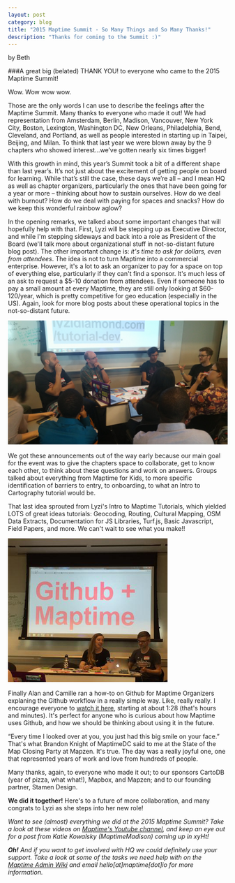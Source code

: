 ```yaml
---
layout: post
category: blog
title: "2015 Maptime Summit - So Many Things and So Many Thanks!"
description: "Thanks for coming to the Summit :)"
---
```

by Beth

###A great big (belated) THANK YOU! to everyone who came to the 2015 Maptime Summit!

Wow. Wow wow wow.

Those are the only words  I can use to describe the feelings after the Maptime Summit. Many thanks to everyone who made it out! We had representation from Amsterdam, Berlin, Madison, Vancouver, New York City, Boston, Lexington, Washington DC, New Orleans, Philadelphia, Bend, Cleveland, and Portland, as well as people interested in starting up in Taipei, Beijing, and Milan. To think that last year we were blown away by the 9 chapters who showed interest…we’ve gotten nearly six times bigger!

With this growth in mind, this year’s Summit took a bit of a different shape than last year’s. It’s not just about the excitement of getting people on board for learning. While that’s still the case, these days we’re all – and I mean HQ as well as chapter organizers, particularly the ones that have been going for a year or more – thinking about how to sustain ourselves. How do we deal with burnout? How do we deal with paying for spaces and snacks? How do we keep this wonderful rainbow aglow?

In the opening remarks, we talked about some important changes that will hopefully help with that. First, Lyzi will be stepping up as Executive Director, and while I'm stepping sideways and back into a role as President of the Board (we'll talk more about organizational stuff in not-so-distant future blog post). The other important change is: <em>it's time to ask for dollars, even from attendees</em>. The idea is not to turn Maptime into a commercial enterprise. However, it's a lot to ask an organizer to pay for a space on top of everything else, particularly if they can't find a sponsor. It's much less of an ask to request a $5-10 donation from attendees. Even if someone has to pay a small amount at every Maptime, they are still only looking at $60-120/year, which is pretty competitive for geo education (especially in the US). Again, look for more blog posts about these operational topics in the not-so-distant future. 

![Maptime for Kids Discussion](/img/summit2015-maptime-for-kids.jpg)

We got these announcements out of the way early because our main goal for the event was to give the chapters space to collaborate, get to know each other, to think about these questions and work on answers.  Groups talked about everything from Maptime for Kids, to more specific identification of barriers to entry, to onboarding, to what an Intro to Cartography tutorial would be. 

That last idea sprouted from Lyzi's Intro to Maptime Tutorials, which yielded LOTS of great ideas tutorials: Geocoding, Routing, Cultural Mapping, OSM Data Extracts, Documentation for JS Libraries, Turf.js, Basic Javascript, Field Papers, and more. We can't wait to see what you make!!

![Maptime + Github](/img/summit2015-maptime-gh.jpg)

Finally Alan and Camille ran a how-to on Github for Maptime Organizers explaning the Github workflow in a really simple way. Like, really really. I encourage everyone to [watch it here](https://www.youtube.com/watch?v=pU4utAYokCc), starting at about 1:28 (that's hours and minutes). It's perfect for anyone who is curious about how Maptime uses Github, and how we should be thinking about using it in the future.

“Every time I looked over at you, you just had this big smile on your face.” That's what Brandon Knight of MaptimeDC said to me at the State of the Map Closing Party at Mapzen. It's true. The day was a really joyful one, one that represented years of work and love from hundreds of people. 

Many thanks, again, to everyone who made it out; to our sponsors CartoDB (year of pizza, what what!), Mapbox, and Mapzen; and to our founding partner, Stamen Design. 

<strong>We did it together!</strong> Here's to a future of more collaboration, and many congrats to Lyzi as she steps into her new role!

<em>Want to see (almost) everything we did at the 2015 Maptime Summit? Take a look at these videos on [Maptime's Youtube channel](https://www.youtube.com/channel/UCOfaVN3GaSkqVTx3cEOB_SQ), and keep an eye out for a post from Katie Kowalsky (MaptimeMadison) coming up in xyHt!</em>

<em><strong>Oh!</strong> And if you want to get involved with HQ we could definitely use your support. Take a look at some of the tasks we need help with on the [Maptime Admin Wiki](https://github.com/maptime/maptime-admin/wiki/Volunteer-Roles-%E2%80%A2-HQ-General) and email hello[at]maptime[dot]io for more information. </em>